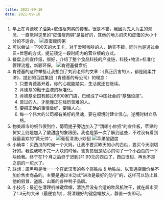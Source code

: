 ```yaml
---
title: 2021-09-10
date: 2021-09-10
---
```


1. 早上在肯德吃了油条+皮蛋瘦肉粥的套餐。很是不错，我因为先入为主的观念，一直觉得这里的“皮蛋瘦肉粥”是最好的，其他的地方的肉和皮蛋的大小十分的不适合。
![皮蛋瘦肉粥](http://images.iotop.work/uPic/20210910-pdsrz.jpeg)
2. 可以尝试一下90天的大王卡，对于爱喝咖啡的人，确实不错。同时也是通过会员+优惠的方式，提前锁定一段时间内的营业额的方式。
3. 餐盘上的宣传纸，很好，介绍了整个食品科技的产业链，科技+物流+标准化管理流程，新颖环保。
![肯德基餐盘纸](http://images.iotop.work/uPic/20210910-kdzcpz.jpeg)
4. 肯德基的这种举措让我想到了刘润老师的文章：《真正厉害的人，都是刚柔并济》，提到的百胜集团（肯德基的母公司）的理念：
    1. 只要肯德基开着，你的心就能踏实，生活就还在继续。
    2. 肯德基的融于血液的标准化。
    3. 肯德基全国有超过6600家门店，已经成了中国社会的“基础设施”。
    4. 苦过的人，才能懂正在经历苦难的人。
    5. 要把正确的事情做好，要赚人心。
    6. 每一个伟大的公司都有美好的灵魂，要在顺境时建立信心，逆境时树立品格。
5. 物美超市的细节很到位，葡萄提子旁边加入了“清晰小妙招”的宣传板，苹果的货架上则是加入了酸甜度的象限图，我也是第一次了解到这些，不过没有看到我最喜欢的“黄元帅”。
![葡萄清洗小妙招](http://images.iotop.work/uPic/20210910-ptqxxmz.jpeg)
![苹果酸甜度](http://images.iotop.work/uPic/20210910-pgstd.jpeg)
6. 小确幸：买西瓜的时候一个大妈，让我不要买昨天的小的西瓜，要买今天刚切好的。我说我吃不完一大块的时候，售货员很是贴心的切了一个小西瓜的一下块给我。终于在1个月之后终于迟到非1.99元的西瓜了，西瓜很甜，再也不是之前的一坨水了。
7. 联想：周黑鸭是唯一一个在武汉市的各个高铁站 & 地铁站，以普通店面价格不加价售卖商品的。主要是通过主动式“进攻是最好的防守”的，这样可以防止其他的假冒、盗版、山寨的各种鸭子品牌。
8. 小技巧：最近在清理机械键盘帽，清洗后没有合适的吹风机吹干，就在超市买了1.3元的大米（最便宜的），将清理好的键盘帽放入，静置一夜即可。